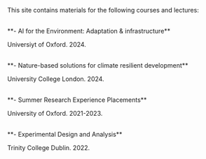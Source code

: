This site contains materials for the following courses and lectures:


<br/>
**- AI for the Environment: Adaptation & infrastructure**

Universiyt of Oxford. 2024.



<br/>
**- Nature-based solutions for climate resilient development**

University College London. 2024. 



<br/>
**- Summer Research Experience Placements** 

University of Oxford. 2021-2023.



<br/>
**- Experimental Design and Analysis**

Trinity College Dublin. 2022.
